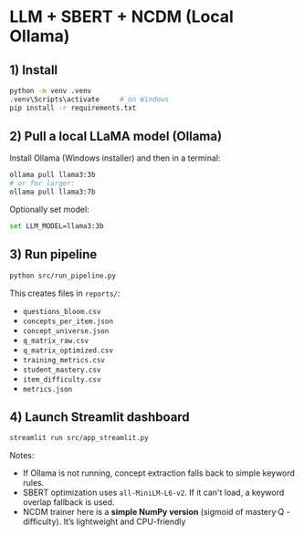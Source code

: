 # LLM + SBERT + NCDM (Local Ollama)

## 1) Install
```bash
python -m venv .venv
.venv\Scripts\activate     # on Windows
pip install -r requirements.txt
```

## 2) Pull a local LLaMA model (Ollama)
Install Ollama (Windows installer) and then in a terminal:
```bash
ollama pull llama3:3b
# or for larger:
ollama pull llama3:7b
```
Optionally set model:
```bash
set LLM_MODEL=llama3:3b
```

## 3) Run pipeline
```bash
python src/run_pipeline.py
```

This creates files in `reports/`: 
- `questions_bloom.csv`
- `concepts_per_item.json`
- `concept_universe.json`
- `q_matrix_raw.csv`
- `q_matrix_optimized.csv`
- `training_metrics.csv`
- `student_mastery.csv`
- `item_difficulty.csv`
- `metrics.json`

## 4) Launch Streamlit dashboard
```bash
streamlit run src/app_streamlit.py
```

Notes:
- If Ollama is not running, concept extraction falls back to simple keyword rules.
- SBERT optimization uses `all-MiniLM-L6-v2`. If it can't load, a keyword overlap fallback is used.
- NCDM trainer here is a **simple NumPy version** (sigmoid of mastery·Q - difficulty). It’s lightweight and CPU-friendly
